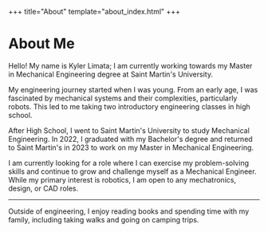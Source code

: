 +++
title="About"
template="about_index.html"
+++

# About Me

Hello! My name is Kyler Limata; I am currently working towards my Master in Mechanical Engineering degree at Saint Martin's University.

My engineering journey started when I was young. From an early age, I was fascinated by mechanical systems and their complexities, particularly robots. This led to me taking two introductory engineering classes in high school.

After High School, I went to Saint Martin's University to study Mechanical Engineering. In 2022, I graduated with my Bachelor's degree and returned to Saint Martin's in 2023 to work on my Master in Mechanical Engineering.

I am currently looking for a role where I can exercise my problem-solving skills and continue to grow and challenge myself as a Mechanical Engineer. While my primary interest is robotics, I am open to any mechatronics, design, or CAD roles.

------

Outside of engineering, I enjoy reading books and spending time with my family, including taking walks and going on camping trips.